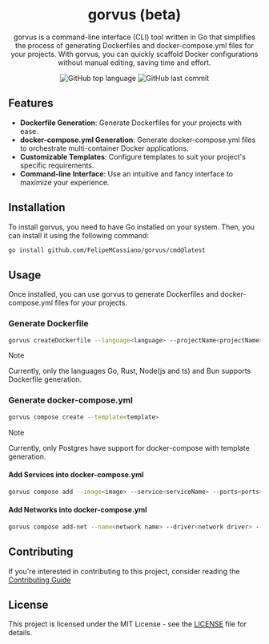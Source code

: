 <div align='center'>
  <h1>gorvus (beta)</h1>
  <p>gorvus is a command-line interface (CLI) tool written in Go that simplifies the process of generating Dockerfiles and docker-compose.yml files for your projects. With gorvus, you can quickly scaffold Docker configurations without manual editing, saving time and effort.</p>
  <img src='https://img.shields.io/github/languages/top/FelipeMCassiano/gorvus' alt='GitHub top language' />
  <img src='https://img.shields.io/github/last-commit/FelipeMCassiano/gorvus' alt='GitHub last commit' />
</div>

## Features

- **Dockerfile Generation**: Generate Dockerfiles for your projects with ease.
- **docker-compose.yml Generation**: Generate docker-compose.yml files to orchestrate multi-container Docker applications.
- **Customizable Templates**: Configure templates to suit your project's specific requirements.
- **Command-line Interface**: Use an intuitive and fancy interface to maximize your experience.

## Installation

To install gorvus, you need to have Go installed on your system. Then, you can install it using the following command:

```bash
go install github.com/FelipeMCassiano/gorvus/cmd@latest
```

## Usage

Once installed, you can use gorvus to generate Dockerfiles and docker-compose.yml files for your projects.

### Generate Dockerfile

```bash
gorvus createDockerfile --language<language> --projectName<projectName>
```

> [!NOTE]
> Currently, only the languages Go, Rust, Node(js and ts) and Bun supports Dockerfile generation.

### Generate docker-compose.yml

```bash
gorvus compose create --template<template>
```

> [!NOTE]
> Currently, only Postgres have support for docker-compose with template generation.

#### Add Services into docker-compose.yml

```bash
gorvus compose add --image<image> --service<serviceName> --ports<ports> --env<environment> --networks<networkName> --hostname<hostname>
```
#### Add Networks into docker-compose.yml
```bash
gorvus compose add-net --name<network name> --driver<network driver> --name-docker<reference this network when you're connecting containers>
```

## Contributing

If you're interested in contributing to this project, consider reading the [Contributing Guide](CONTRIBUTING.md)

## License

This project is licensed under the MIT License - see the [LICENSE](LICENSE) file for details.
